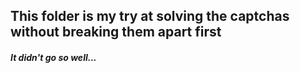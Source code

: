 ## This folder is my try at solving the captchas without breaking them apart first
##### It didn't go so well...